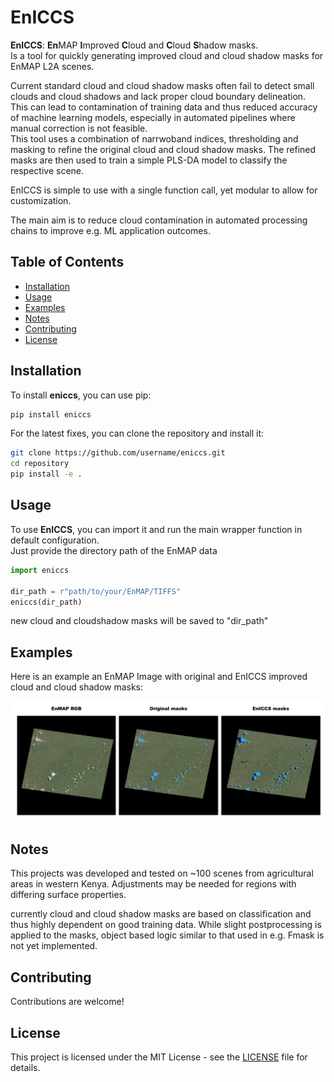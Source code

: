 # EnICCS

**EnICCS**: **En**MAP **I**mproved **C**loud and **C**loud **S**hadow masks.  
Is a tool for quickly generating improved cloud and cloud shadow masks for EnMAP L2A scenes.

Current standard cloud and cloud shadow masks often fail to detect small clouds and cloud shadows and lack proper cloud boundary delineation.  
This can lead to contamination of training data and thus reduced accuracy of machine learning models, especially in automated pipelines where manual correction is not feasible.  
This tool uses a combination of narrwoband indices, thresholding and masking to refine the original cloud and cloud shadow masks. The refined masks are then used to train a simple PLS-DA model to classify the respective scene.

EnICCS is simple to use with a single function call, yet modular to allow for customization.

The main aim is to reduce cloud contamination in automated processing chains to improve e.g. ML application outcomes. 



## Table of Contents

- [Installation](#installation)
- [Usage](#usage)
- [Examples](#examples)
- [Notes](#notes)
- [Contributing](#contributing)
- [License](#license)

## Installation

To install **eniccs**, you can use pip:

```bash
pip install eniccs
```

For the latest fixes, you can clone the repository and install it:
```bash
git clone https://github.com/username/eniccs.git
cd repository
pip install -e .
```

## Usage
To use **EnICCS**, you can import it and run the main wrapper function in default configuration.  
Just provide the directory path of the EnMAP data

```python
import eniccs

dir_path = r"path/to/your/EnMAP/TIFFS"
eniccs(dir_path)
```
new cloud and cloudshadow masks will be saved to "dir_path"

## Examples
Here is an example an EnMAP Image with original and EnICCS improved cloud and cloud shadow masks:

![Example Mask comparison](example_image/EXAMPLE_DUMMY.png)



## Notes
This projects was developed and tested on ~100 scenes from agricultural areas in western Kenya.
Adjustments may be needed for regions with differing surface properties. 

currently cloud and cloud shadow masks are based on classification and thus highly dependent on good training data. 
While slight postprocessing is applied to the masks, object based logic similar to that used in e.g. Fmask is not yet implemented.

## Contributing
Contributions are welcome!

## License
This project is licensed under the MIT License - see the [LICENSE](LICENSE) file for details.
```




